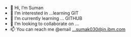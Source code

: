 - 👋 Hi, I’m Suman
- 👀 I’m interested in ...learning GIT
- 🌱 I’m currently learning ... GITHUB
- 💞️ I’m looking to collaborate on ...
- 📫 You can reach me @email ...sumak030@in.ibm.com

<!---
sumak030/sumak030 is a ✨ special ✨ repository because its `README.md` (this file) appears on your GitHub profile.
You can click the Preview link to take a look at your changes.
--->
